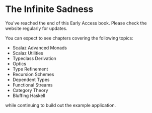 
# The Infinite Sadness

You've reached the end of this Early Access book. Please check the
website regularly for updates.

You can expect to see chapters covering the following topics:

-   Scalaz Advanced Monads
-   Scalaz Utilities
-   Typeclass Derivation
-   Optics
-   Type Refinement
-   Recursion Schemes
-   Dependent Types
-   Functional Streams
-   Category Theory
-   Bluffing Haskell

while continuing to build out the example application.


